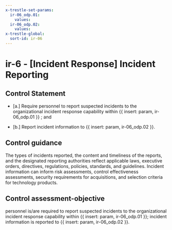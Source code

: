 ```yaml
---
x-trestle-set-params:
  ir-06_odp.01:
    values:
  ir-06_odp.02:
    values:
x-trestle-global:
  sort-id: ir-06
---
```


# ir-6 - \[Incident Response\] Incident Reporting

## Control Statement

- \[a.\] Require personnel to report suspected incidents to the organizational incident response capability within {{ insert: param, ir-06_odp.01 }} ; and

- \[b.\] Report incident information to {{ insert: param, ir-06_odp.02 }}.

## Control guidance

The types of incidents reported, the content and timeliness of the reports, and the designated reporting authorities reflect applicable laws, executive orders, directives, regulations, policies, standards, and guidelines. Incident information can inform risk assessments, control effectiveness assessments, security requirements for acquisitions, and selection criteria for technology products.

## Control assessment-objective

personnel is/are required to report suspected incidents to the organizational incident response capability within {{ insert: param, ir-06_odp.01 }};
incident information is reported to {{ insert: param, ir-06_odp.02 }}.
